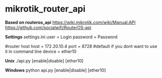 # mikrotik_router_api

**Based on routeros_api**
https://wiki.mikrotik.com/wiki/Manual:API
https://github.com/socialwifi/RouterOS-api

**Settings**
settings.ini
user = Login
password = Password

#router host
host = 172.20.10.4
port = 8728
#default if you dont want to use it in command line
device = ether10

**Unix** 
./api.py [enable|disable] [ether10]

**Windows**
python api.py [enable|disable] [ether10]
